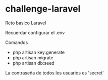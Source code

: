 # challenge-laravel
Reto basico Laravel

Recuerdar configurar el .env

Comandos

+ php artisan key:generate
+ php artisan migrate
+ php artisan db:seed

La contraseña de todos los usuarios es 'secret'
